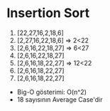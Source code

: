 # Insertion Sort

1. [22,27,16,2,18,6]
2. [2,27,16,22,18,6] => 2<22
3. [2,6,16,22,18,27] => 6<27
4. [2,6,16,22,18,27]
5. [2,6,16,18,22,27] => 12<22
6. [2,6,16,18,22,27]
7. [2,6,16,18,22,27]

* Big-O gösterimi: O(n^2)
* 18 sayısının Average Case'dir
